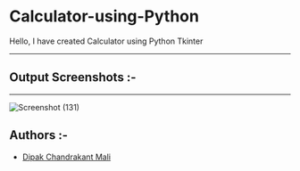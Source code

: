 # Calculator-using-Python
Hello, I have created Calculator using Python Tkinter

---

## **Output Screenshots :-**

---
![Screenshot (131)](https://user-images.githubusercontent.com/96681905/155893676-076c055d-0aa2-4315-95da-8ba47db135f1.png)


## **Authors :-**

- [Dipak Chandrakant Mali](https://www.github.com/malidipak)
